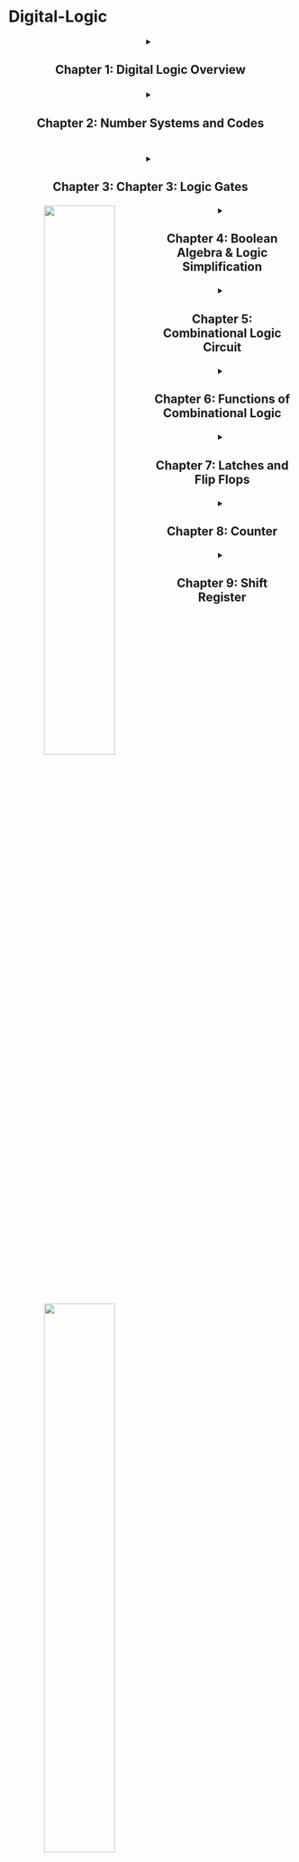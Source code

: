 # Digital-Logic

<header>
 <details>
 <summary><h2>  Chapter 1: Digital Logic Overview</h2>
  <h3><p> </p>
 </h3></summary>
 
<summary>Overview:</summary>
<p>This chapter introduces us to Analog & Digital Systems,Digital Operation and Functional Systems.Digital logic refers to the design and implementation of circuits in digital electronics that use binary code to perform operations. It is the foundation of digital computer systems and other digital devices. </p>

 </details>

<details>
 <summary><h2> Chapter 2: Number Systems and Codes
 <p> <img " /></p>
 </h2></summary>

<summary>Overview:</summary>
This chapter illustrates the Numbering system & Codes, Data Representation and Basic Arithmetic Operation.Numbering systems and codes are essential concepts in digital logic and computer systems. They provide ways to represent and manipulate information in a digital format. 
</details>



<details>
 <summary><h2>Chapter 3:  Chapter 3: Logic Gates
   <p> <img align="left" width="50%" src="https://encrypted-tbn0.gstatic.com/images?q=tbn:ANd9GcQ_DP3K6rSuotMOebcnuws-4EBcRdxyos3Paw&usqp=CAU" /></p>
 </h2></summary>
<summary>Overview:</summary>
Logic gates are fundamental building blocks of digital circuits and play a crucial role in the field of digital electronics. These gates perform basic logical operations on binary inputs (0s and 1s) and produce binary outputs based on predefined rules. By combining different logic gates, complex digital circuits can be designed to perform a variety of tasks due to every logic gate has their own characteristics.

</details>




<details>

 <summary><h2> Chapter 4: Boolean Algebra & Logic Simplification
    <p> <img align="left" width="50%" src="https://encrypted-tbn0.gstatic.com/images?q=tbn:ANd9GcQR69H0NsL7u75e4XdtGZ7u75mITr1d_OwY0Q&usqp=CAU" /></p>
 </h2></summary>
<summary>Overview:</summary>
Boolean algebra is a mathematical structure and set of operations applied to binary variables. It deals with the manipulation of binary values (true or false, represented by 1s and 0s) and is fundamental to the design and analysis of digital circuits which provides a systematic way to express and simplify logical expressions.
</details>



<details>
 <summary><h2> Chapter 5: Combinational Logic Circuit
   <p> <img align="left" width="50%" src="https://encrypted-tbn0.gstatic.com/images?q=tbn:ANd9GcSa5Zcp-FCG3Q8PzmWThD-829kM5qqvQaiwpQ&usqp=CAU" /></p>
   </h2></summary>
<summary>Overview:</summary>
 Combinational logic circuits are digital circuits where the output is solely determined by the current combination of input values. These circuits do not have any form of memory or feedback; the output depends only on the instantaneous input conditions. Combinational logic circuits perform specific Boolean functions or logical operations and are constructed using basic logic gates. 
</details>

<details>
 <summary><h2> Chapter 6: Functions of Combinational Logic
   <p> <img align="left" width="50%" src="https://i.ytimg.com/vi/H-QVeCdn6Ok/hqdefault.jpg" /></p>
   </h2></summary>
<summary>Overview:</summary>
Combinational logic serves several important functions in digital systems. These circuits, composed of logic gates and other combinational components, perform specific tasks based solely on the current combination of input values.
 
</details>

<details>
 <summary><h2> Chapter 7: Latches and Flip Flops
   <p> <img align="left" width="50%" src="https://encrypted-tbn0.gstatic.com/images?q=tbn:ANd9GcRz9FdlWIV6Rb0NP19IarrlGNpmPYwNhBySsA&usqp=CAU" /></p>
   </h2></summary>
<summary>Overview:</summary>
Latches and flip-flops are sequential logic circuits used in digital systems for storing and handling binary information. They are crucial components for building memory elements and sequential circuits.
</details>

<details>
 <summary><h2> Chapter 8: Counter
   <p> <img align="left" width="50%" src="https://media.cheggcdn.com/study/dcb/dcb2678f-eeed-4685-beb0-7aa6b37b172d/3432-8-1p-i1.png" /></p>
   </h2></summary>
<summary>Overview:</summary>
Counters are sequential logic circuits used in digital systems to generate a sequence of binary numbers in a specific order. They are essential components in applications that require counting, such as timekeeping, frequency division, and addressing memory locations. Counters can be classified into different types based on their characteristics and counting behavior.
 
</details>

<details>
 <summary><h2> Chapter 9: Shift Register
   <p> <img align="left" width="50%" src="https://encrypted-tbn0.gstatic.com/images?q=tbn:ANd9GcT6Fgkcho4TSp3oefbbeAQ-GFBwPiz7yO956g&usqp=CAU" /></p>
   </h2></summary>
<summary>Overview:</summary>
A shift register is a digital circuit that is capable of shifting its stored binary data in one or both directions, left or right. It consists of a chain of flip-flops, where each flip-flop holds a single bit of data. The shifting operation involves moving the bits along the register in response to clock pulses or other control signals.
</details>




</header>
